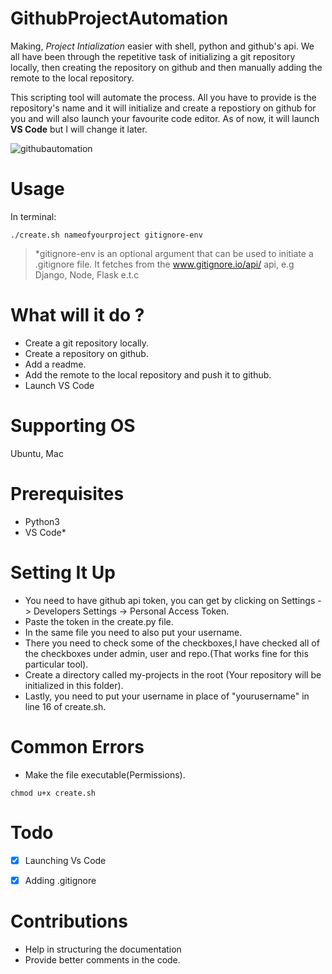 # GithubProjectAutomation

Making, _Project Intialization_ easier with shell, python and github's api. We all have been through the repetitive
task of initializing a git repository locally, then creating the repository on github and then manually adding the remote to the local repository.

This scripting tool will automate the process. All you have to provide is the repository's name and it will initialize and
create a repostiory on github for you and will also launch your favourite code editor. As of now, it will launch __VS Code__ but I will change it later.

![githubautomation](https://user-images.githubusercontent.com/30196830/58846841-48739580-869e-11e9-9836-64439ef9c70e.gif)

# Usage 

In terminal:

`./create.sh nameofyourproject gitignore-env`

> *gitignore-env is an optional argument that can be used to initiate a .gitignore file. It fetches from the www.gitignore.io/api/ api, e.g Django, Node, Flask e.t.c

# What will it do ?

* Create a git repository locally.
* Create a repository on github.
* Add a readme.
* Add the remote to the local repository and push it to github.
* Launch VS Code

# Supporting OS

Ubuntu, Mac

# Prerequisites

* Python3
* VS Code*

# Setting It Up 

* You need to have github api token, you can get by clicking on Settings -> Developers Settings -> Personal Access Token.
* Paste the token in the create.py file.
* In the same file you need to also put your username.
* There you need to check some of the checkboxes,I have checked all of the checkboxes under admin, user and repo.(That works fine for this particular tool).
* Create a directory called my-projects in the root (Your repository will be initialized in this folder).
* Lastly, you need to put your username in place of "yourusername" in line 16 of create.sh.

# Common Errors

* Make the file executable(Permissions).

`chmod u+x create.sh`

# Todo 

- [x] Launching Vs Code

- [x] Adding .gitignore 

# Contributions

* Help in structuring the documentation
* Provide better comments in the code.
